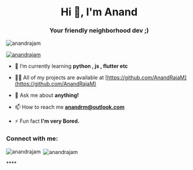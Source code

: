 <h1 align="center">Hi 👋, I'm Anand</h1>
<h3 align="center">Your friendly neighborhood dev ;)</h3>

<p align="left"> <img src="https://komarev.com/ghpvc/?username=anandrajam&label=Profile%20views&color=0e75b6&style=flat" alt="anandrajam" /> </p>

<p align="left"> <a href="https://github.com/ryo-ma/github-profile-trophy"><img src="https://github-profile-trophy.vercel.app/?username=anandrajam" alt="anandrajam" /></a> </p>

- 🌱 I’m currently learning **python , js , flutter etc**

- 👨‍💻 All of my projects are available at [https://github.com/AnandRajaM](https://github.com/AnandRajaM)

- 💬 Ask me about **anything!**

- 📫 How to reach me **anandrm@outlook.com**

- ⚡ Fun fact **I'm very Bored.**

<h3 align="left">Connect with me:</h3>
<p align="left">
</p>



<p><img align="left" src="https://github-readme-stats.vercel.app/api/top-langs?username=anandrajam&show_icons=true&locale=en&layout=compact" alt="anandrajam" /></p>

<p>&nbsp;<img align="center" src="https://github-readme-stats.vercel.app/api?username=anandrajam&show_icons=true&locale=en" alt="anandrajam" /></p>
****
